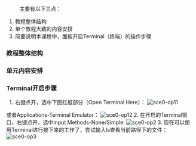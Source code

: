 

&nbsp;&nbsp;&nbsp;&nbsp;&nbsp;&nbsp;&nbsp;&nbsp;
主要有以下三点：

1. 教程整体结构
2. 单个教程大致的内容安排
3. 简要说明本课程中，面板开启Terminal（终端）的操作步骤

### 教程整体结构
	


### 单元内容安排



### Terminal开启步骤
1. 右键点开，选中下图红框部分（Open Terminal Here）：
	![sce0-op11](https://github.com/LZh-LL/learn-cpp_intern/tree/master/images/sce0-op11.jpg)
&nbsp;&nbsp;&nbsp;&nbsp;&nbsp;&nbsp;&nbsp;&nbsp;

或者Applications-Terminal Emulator：
	![sce0-op12](https://github.com/LZh-LL/learn-cpp_intern/tree/master/images/sce0-op12.png)
2. 在开启的Terminal窗口，右键点开，选中Input Methods-None/Simple:
	![sce0-op2](https://github.com/LZh-LL/learn-cpp_intern/tree/master/images/sce0-op2.png)
3. 现在可以使用Terminal进行接下来的工作了，尝试输入ls查看当前路径下的文件：
	![sce0-op3](https://github.com/LZh-LL/learn-cpp_intern/tree/master/images/sce0-op3.png)


